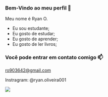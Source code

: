 ### Bem-Vindo ao meu perfil 👋

Meu nome é Ryan O.

- Eu sou estudante;
- Eu gosto de estudar;
- Eu gosto de aprender;
- Eu gosto de ler livros;

### Você pode entrar em contato comigo 📫

ro903642@gmail.com

Instragram: @ryan.oliveira001


![](https://encrypted-tbn0.gstatic.com/images?q=tbn:ANd9GcTKlwMBvaciLki_rDY9P6NXaWIQxWWDVFs0gA&s)
